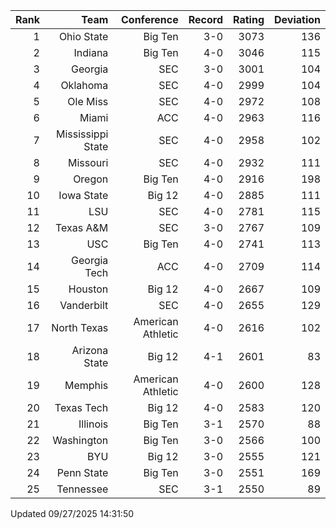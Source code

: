 | Rank  | Team                 | Conference           | Record   | Rating | Deviation |
| ---:  | ---:                 | ---:                 | ---:     | ---:   | ---:      |
| 1     | Ohio State           | Big Ten              | 3-0      | 3073   | 136       |
| 2     | Indiana              | Big Ten              | 4-0      | 3046   | 115       |
| 3     | Georgia              | SEC                  | 3-0      | 3001   | 104       |
| 4     | Oklahoma             | SEC                  | 4-0      | 2999   | 104       |
| 5     | Ole Miss             | SEC                  | 4-0      | 2972   | 108       |
| 6     | Miami                | ACC                  | 4-0      | 2963   | 116       |
| 7     | Mississippi State    | SEC                  | 4-0      | 2958   | 102       |
| 8     | Missouri             | SEC                  | 4-0      | 2932   | 111       |
| 9     | Oregon               | Big Ten              | 4-0      | 2916   | 198       |
| 10    | Iowa State           | Big 12               | 4-0      | 2885   | 111       |
| 11    | LSU                  | SEC                  | 4-0      | 2781   | 115       |
| 12    | Texas A&M            | SEC                  | 3-0      | 2767   | 109       |
| 13    | USC                  | Big Ten              | 4-0      | 2741   | 113       |
| 14    | Georgia Tech         | ACC                  | 4-0      | 2709   | 114       |
| 15    | Houston              | Big 12               | 4-0      | 2667   | 109       |
| 16    | Vanderbilt           | SEC                  | 4-0      | 2655   | 129       |
| 17    | North Texas          | American Athletic    | 4-0      | 2616   | 102       |
| 18    | Arizona State        | Big 12               | 4-1      | 2601   | 83        |
| 19    | Memphis              | American Athletic    | 4-0      | 2600   | 128       |
| 20    | Texas Tech           | Big 12               | 4-0      | 2583   | 120       |
| 21    | Illinois             | Big Ten              | 3-1      | 2570   | 88        |
| 22    | Washington           | Big Ten              | 3-0      | 2566   | 100       |
| 23    | BYU                  | Big 12               | 3-0      | 2555   | 121       |
| 24    | Penn State           | Big Ten              | 3-0      | 2551   | 169       |
| 25    | Tennessee            | SEC                  | 3-1      | 2550   | 89        |

Updated 09/27/2025 14:31:50
